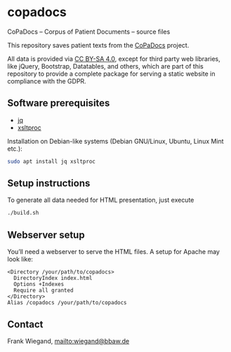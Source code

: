 # copadocs

CoPaDocs – Corpus of Patient Documents – source files

This repository saves patient texts from the
[CoPaDocs](http://copadocs.de/) project.

All data is provided via [CC BY-SA 4.0](https://creativecommons.org/licenses/by-sa/4.0/),
except for third party web libraries, like jQuery, Bootstrap, Datatables,
and others, which are part of this repository to provide a complete package
for serving a static website in compliance with the GDPR.

## Software prerequisites

* [jq](https://stedolan.github.io/jq/)
* [xsltproc](http://xmlsoft.org/xslt/xsltproc.html)

Installation on Debian-like systems (Debian GNU/Linux, Ubuntu, Linux Mint etc.):

```bash
sudo apt install jq xsltproc
```

## Setup instructions

To generate all data needed for HTML presentation, just execute

```bash
./build.sh
```

## Webserver setup

You’ll need a webserver to serve the HTML files.
A setup for Apache may look like:

```apacheconf
<Directory /your/path/to/copadocs>
  DirectoryIndex index.html
  Options +Indexes
  Require all granted
</Directory>
Alias /copadocs /your/path/to/copadocs
```

## Contact

Frank Wiegand, <mailto:wiegand@bbaw.de>
